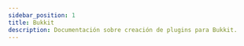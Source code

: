 ```yaml
---
sidebar_position: 1
title: Bukkit
description: Documentación sobre creación de plugins para Bukkit.
---
```

